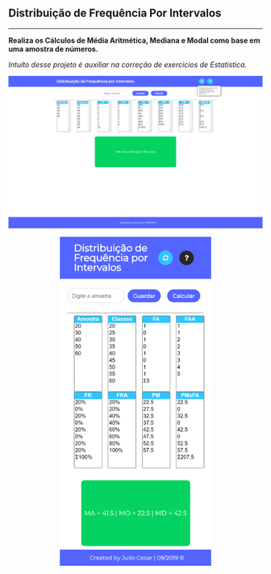 ## Distribuição de Frequência Por Intervalos
<hr />

**Realiza os Cálculos de Média Aritmética, Mediana e Modal como base em uma amostra de números.**

*Intuíto desse projeto é auxiliar na correção de exercicios de Estatística.*

![image desktop](./readmeImages/desktop.png)

<center>
<img src="./readmeImages/mobile.png" width="300px"/>
</center>